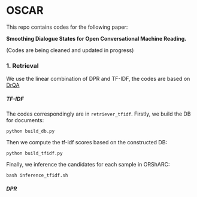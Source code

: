 # OSCAR

This repo contains codes for the following paper:

**Smoothing Dialogue States for Open Conversational Machine Reading.**

(Codes are being cleaned and updated in progress)

### 1. Retrieval
We use the linear combination of DPR and TF-IDF, the codes are based on [DrQA](https://github.com/facebookresearch/DrQA)
##### TF-IDF
The codes correspondingly are in `retriever_tfidf`. 
Firstly, we build the DB for documents:
```
python build_db.py
```
Then we compute the tf-idf scores based on the constructed DB:
```
python build_tfidf.py
```
Finally, we inference the candidates for each sample in ORShARC:
```
bash inference_tfidf.sh
```
##### DPR
